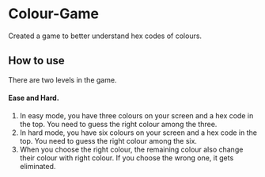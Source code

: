 # Colour-Game
Created a game to better understand hex codes of colours.

## How to use

There are two levels in the game. 

#### Ease and Hard.

1. In easy mode, you have three colours on your screen and a hex code in the top. You need to guess the right colour among the three.
2. In hard mode, you have six colours on your screen and a hex code in the top. You need to guess the right colour among the six.
3. When you choose the right colour, the remaining colour also change their colour with right colour. If you choose the wrong one, it gets eliminated.
